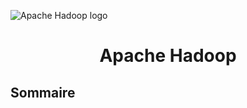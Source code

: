 ![Apache Hadoop logo](https://upload.wikimedia.org/wikipedia/commons/3/38/Hadoop_logo_new.svg)

<h1 align="center">Apache Hadoop</h1>

## Sommaire

